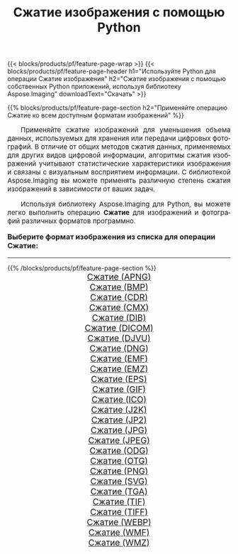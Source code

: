 ﻿---
title: Сжатие изображения с помощью Python 
weight: 3920
url: /ru/python-net/compress/ 
lang: ru
langdirlevel: 2
locales: zh-hans,ja,it,ru,de,es,fr,nl,id,lt,pl,pt,vi,tr,ko,zh-hant,ar,hi,th,sv,cs,uk,he
description: Применяйте библиотеку Aspose.Imaging, чтобы Сжатие изображения и фотографии используя собственные Python приложения и серверные API.
---

{{< blocks/products/pf/feature-page-wrap >}}
{{< blocks/products/pf/feature-page-header h1="Используйте Python для операции Сжатие изображения" h2="Сжатие изображения с помощью собственных Python приложений, используя библиотеку Aspose.Imaging" downloadText="Скачать" >}}


{{% blocks/products/pf/feature-page-section  h2="Применяйте операцию Сжатие ко всем доступным форматам изображений" %}}
<p align="justify" style="text-indent:2em;font-size:15px;">
Применяйте сжатие изображений для уменьшения объема данных, используемых для хранения или передачи цифровых фотографий. В отличие от общих методов сжатия данных, применяемых для других видов цифровой информации, алгоритмы сжатия изображений учитывают статистические характеристики изображения и связаны с визуальным восприятием информации. С библиотекой Aspose.Imaging вы можете применять различную степень сжатия изображений в зависимости от ваших задач.
</p>
<p align="justify" style="text-indent:2em;font-size:15px;">
Используя библиотеку Aspose.Imaging для Python, вы можете легко выполнить операцию <b>Сжатие</b> для изображений и фотографий различных форматов программно.
</p>
<h3 style="margin-top:16px;">
Выберите формат изображения из списка для операции Сжатие:
</h3>
<hr/>
{{% /blocks/products/pf/feature-page-section %}}
<div class="container-fluid productfamilypage bg-gray">
    <div class="convertypes bg-gray agp-content section">
        <div class="container">
		<div class="row other-converters" style="gap: 10px;font-size: 19px;text-align:center;">
		    <div class='col-md-3 other-converter remove-lp remove-rp'><a href="/imaging/ru/python-net/compress/apng/" style="padding:15px;">Сжатие (APNG)</a></div><div class='col-md-3 other-converter remove-lp remove-rp'><a href="/imaging/ru/python-net/compress/bmp/" style="padding:15px;">Сжатие (BMP)</a></div><div class='col-md-3 other-converter remove-lp remove-rp'><a href="/imaging/ru/python-net/compress/cdr/" style="padding:15px;">Сжатие (CDR)</a></div><div class='col-md-3 other-converter remove-lp remove-rp'><a href="/imaging/ru/python-net/compress/cmx/" style="padding:15px;">Сжатие (CMX)</a></div><div class='col-md-3 other-converter remove-lp remove-rp'><a href="/imaging/ru/python-net/compress/dib/" style="padding:15px;">Сжатие (DIB)</a></div><div class='col-md-3 other-converter remove-lp remove-rp'><a href="/imaging/ru/python-net/compress/dicom/" style="padding:15px;">Сжатие (DICOM)</a></div><div class='col-md-3 other-converter remove-lp remove-rp'><a href="/imaging/ru/python-net/compress/djvu/" style="padding:15px;">Сжатие (DJVU)</a></div><div class='col-md-3 other-converter remove-lp remove-rp'><a href="/imaging/ru/python-net/compress/dng/" style="padding:15px;">Сжатие (DNG)</a></div><div class='col-md-3 other-converter remove-lp remove-rp'><a href="/imaging/ru/python-net/compress/emf/" style="padding:15px;">Сжатие (EMF)</a></div><div class='col-md-3 other-converter remove-lp remove-rp'><a href="/imaging/ru/python-net/compress/emz/" style="padding:15px;">Сжатие (EMZ)</a></div><div class='col-md-3 other-converter remove-lp remove-rp'><a href="/imaging/ru/python-net/compress/eps/" style="padding:15px;">Сжатие (EPS)</a></div><div class='col-md-3 other-converter remove-lp remove-rp'><a href="/imaging/ru/python-net/compress/gif/" style="padding:15px;">Сжатие (GIF)</a></div><div class='col-md-3 other-converter remove-lp remove-rp'><a href="/imaging/ru/python-net/compress/ico/" style="padding:15px;">Сжатие (ICO)</a></div><div class='col-md-3 other-converter remove-lp remove-rp'><a href="/imaging/ru/python-net/compress/j2k/" style="padding:15px;">Сжатие (J2K)</a></div><div class='col-md-3 other-converter remove-lp remove-rp'><a href="/imaging/ru/python-net/compress/jp2/" style="padding:15px;">Сжатие (JP2)</a></div><div class='col-md-3 other-converter remove-lp remove-rp'><a href="/imaging/ru/python-net/compress/jpg/" style="padding:15px;">Сжатие (JPG)</a></div><div class='col-md-3 other-converter remove-lp remove-rp'><a href="/imaging/ru/python-net/compress/jpeg/" style="padding:15px;">Сжатие (JPEG)</a></div><div class='col-md-3 other-converter remove-lp remove-rp'><a href="/imaging/ru/python-net/compress/odg/" style="padding:15px;">Сжатие (ODG)</a></div><div class='col-md-3 other-converter remove-lp remove-rp'><a href="/imaging/ru/python-net/compress/otg/" style="padding:15px;">Сжатие (OTG)</a></div><div class='col-md-3 other-converter remove-lp remove-rp'><a href="/imaging/ru/python-net/compress/png/" style="padding:15px;">Сжатие (PNG)</a></div><div class='col-md-3 other-converter remove-lp remove-rp'><a href="/imaging/ru/python-net/compress/svg/" style="padding:15px;">Сжатие (SVG)</a></div><div class='col-md-3 other-converter remove-lp remove-rp'><a href="/imaging/ru/python-net/compress/tga/" style="padding:15px;">Сжатие (TGA)</a></div><div class='col-md-3 other-converter remove-lp remove-rp'><a href="/imaging/ru/python-net/compress/tif/" style="padding:15px;">Сжатие (TIF)</a></div><div class='col-md-3 other-converter remove-lp remove-rp'><a href="/imaging/ru/python-net/compress/tiff/" style="padding:15px;">Сжатие (TIFF)</a></div><div class='col-md-3 other-converter remove-lp remove-rp'><a href="/imaging/ru/python-net/compress/webp/" style="padding:15px;">Сжатие (WEBP)</a></div><div class='col-md-3 other-converter remove-lp remove-rp'><a href="/imaging/ru/python-net/compress/wmf/" style="padding:15px;">Сжатие (WMF)</a></div><div class='col-md-3 other-converter remove-lp remove-rp'><a href="/imaging/ru/python-net/compress/wmz/" style="padding:15px;">Сжатие (WMZ)</a></div>
                </div>
        </div>
    </div>
</div>
<br/>
